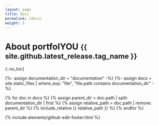 ```yaml
---
layout: page
title: Docs
permalink: /docs/
weight: 5
---
```


# About portfolYOU <small class="text-muted">{{ site.github.latest_release.tag_name }}</small>
{:.no_toc}

{%- assign documentation_dir = "documentation" -%}
{%- assign docs = site.static_files | where_exp: "file", "file.path contains documentation_dir" -%}

{% for doc in docs %}
{% assign parent_dir = doc.path | split: documentation_dir | first %}
{% assign relative_path = doc.path | remove: parent_dir %}
{% include_relative {{ relative_path }} %}
{% endfor %}

{% include elements/github-edit-footer.html %}
